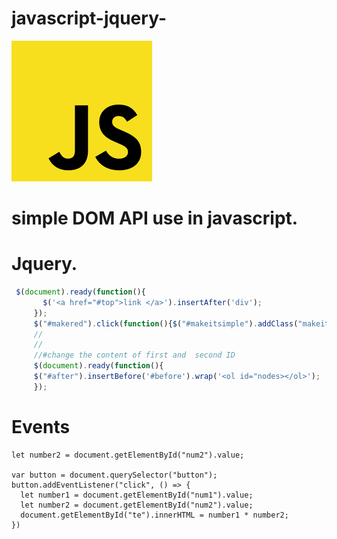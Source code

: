 # javascript-jquery-
![Optional Text](js.png)
 # simple DOM API  use in javascript.
 # Jquery.
 ```javascript
  $(document).ready(function(){
        $('<a href="#top">link </a>').insertAfter('div');
      });
      $("#makered").click(function(){$("#makeitsimple").addClass("makeit"); });
      //
      //
      //#change the content of first and  second ID 
      $(document).ready(function(){
      $("#after").insertBefore('#before').wrap('<ol id="nodes></ol>');
      });
 ```
  # Events
  ```let number1 = document.getElementById("num1").value;
let number2 = document.getElementById("num2").value;

var button = document.querySelector("button");
button.addEventListener("click", () => {
    let number1 = document.getElementById("num1").value;
    let number2 = document.getElementById("num2").value;
    document.getElementById("te").innerHTML = number1 * number2;
})
```
